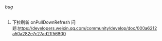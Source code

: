 ###### bug
1. 下拉刷新 onPullDownRefresh 问题:https://developers.weixin.qq.com/community/develop/doc/000a6212a50a282e7c27ad2ff56800